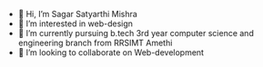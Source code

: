 - 👋 Hi, I’m Sagar Satyarthi Mishra
- 👀 I’m interested in web-design
- 🌱 I’m currently pursuing b.tech 3rd year computer science and engineering branch from RRSIMT Amethi
- 💞️ I’m looking to collaborate on Web-development
  

<!---
sagarsatyarthi/sagarsatyarthi is a ✨ special ✨ repository because its `README.md` (this file) appears on your GitHub profile.
You can click the Preview link to take a look at your changes.
--->
